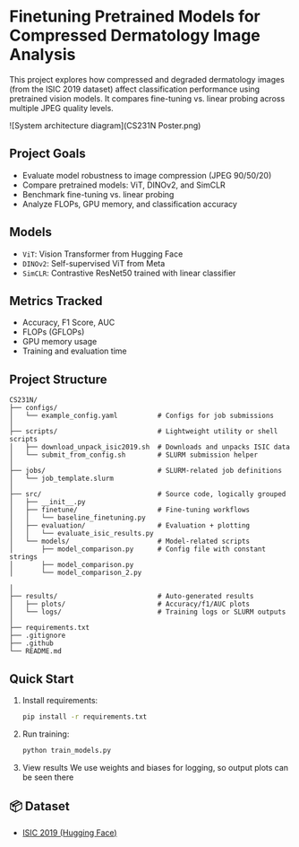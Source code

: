 # Finetuning Pretrained Models for Compressed Dermatology Image Analysis

This project explores how compressed and degraded dermatology images (from the ISIC 2019 dataset) affect classification performance using pretrained vision models. It compares fine-tuning vs. linear probing across multiple JPEG quality levels.

![System architecture diagram](CS231N Poster.png)

## Project Goals

- Evaluate model robustness to image compression (JPEG 90/50/20)
- Compare pretrained models: ViT, DINOv2, and SimCLR
- Benchmark fine-tuning vs. linear probing
- Analyze FLOPs, GPU memory, and classification accuracy

## Models

- `ViT`: Vision Transformer from Hugging Face
- `DINOv2`: Self-supervised ViT from Meta
- `SimCLR`: Contrastive ResNet50 trained with linear classifier

## Metrics Tracked

- Accuracy, F1 Score, AUC
- FLOPs (GFLOPs)
- GPU memory usage
- Training and evaluation time

## Project Structure

```
CS231N/
├── configs/                         
│   └── example_config.yaml          # Configs for job submissions
│
├── scripts/                         # Lightweight utility or shell scripts
│   ├── download_unpack_isic2019.sh  # Downloads and unpacks ISIC data
│   └── submit_from_config.sh        # SLURM submission helper
│
├── jobs/                            # SLURM-related job definitions
│   └── job_template.slurm
│
├── src/                             # Source code, logically grouped
│   ├── __init__.py
│   ├── finetune/                    # Fine-tuning workflows
│   │   └── baseline_finetuning.py
│   ├── evaluation/                  # Evaluation + plotting
│   │   └── evaluate_isic_results.py
│   └── models/                      # Model-related scripts
│       ├── model_comparison.py      # Config file with constant strings
│       ├── model_comparison.py
│       └── model_comparison_2.py

│
├── results/                         # Auto-generated results
│   ├── plots/                       # Accuracy/f1/AUC plots
│   └── logs/                        # Training logs or SLURM outputs
│
├── requirements.txt
├── .gitignore
├── .github
└── README.md   
```

## Quick Start

1. Install requirements:
   ```bash
   pip install -r requirements.txt
   ```

2. Run training:
   ```bash
   python train_models.py
   ```

3. View results
   We use weights and biases for logging, so output plots can be seen there

## 📦 Dataset

- [ISIC 2019 (Hugging Face)](https://huggingface.co/datasets/MKZuziak/ISIC_2019_224)

